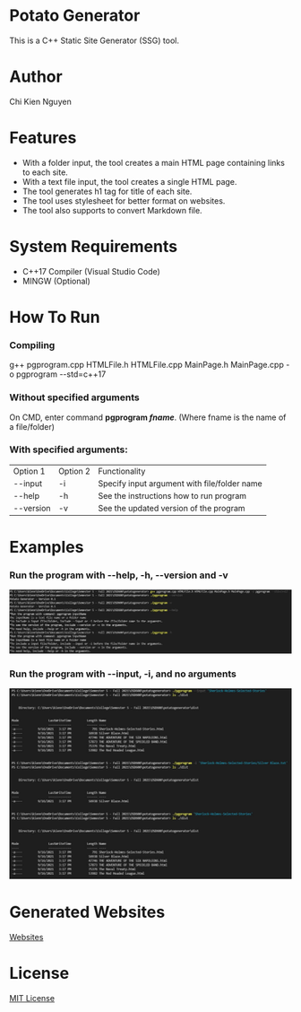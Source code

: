 Potato Generator
================

This is a C++ Static Site Generator (SSG) tool.

Author
======

Chi Kien Nguyen

Features
========

*   With a folder input, the tool creates a main HTML page containing links to each site.
*   With a text file input, the tool creates a single HTML page.
*   The tool generates h1 tag for title of each site.
*   The tool uses stylesheet for better format on websites.
*   The tool also supports to convert Markdown file.

System Requirements
===================

*   C++17 Compiler (Visual Studio Code)
*   MINGW (Optional)

How To Run
==========

### Compiling

g++ pgprogram.cpp HTMLFile.h HTMLFile.cpp MainPage.h MainPage.cpp -o pgprogram --std=c++17

### Without specified arguments

On CMD, enter command **pgprogram _fname_**. (Where fname is the name of a file/folder)

### With specified arguments:

<table>
    <tr>
        <td>Option 1</td>
        <td>Option 2</td>
        <td>Functionality</td>
    </tr>
    <tr>
        <td>--input</td>
        <td>-i</td>
        <td>Specify input argument with file/folder name</td>
    </tr>
    <tr>
        <td>--help</td>
        <td>-h</td>
        <td>See the instructions how to run program</td>
    </tr>
    <tr>
        <td>--version</td>
        <td>-v</td>
        <td>See the updated version of the program</td>
    </tr>
</table>

Examples
========

### Run the program with --help, -h, --version and -v

![](./images/Command(1).JPG)

### Run the program with --input, -i, and no arguments

![](./images/Command(2).JPG)

Generated Websites
==================

[Websites](https://gifted-brattain-2278d4.netlify.app/sherlock-holmes-selected-stories/sherlock-holmes-selected-stories)

License
=======

[MIT License](https://opensource.org/licenses/MIT)
